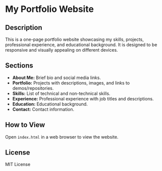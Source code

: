 # My Portfolio Website

## Description
This is a one-page portfolio website showcasing my skills, projects, professional experience, and educational background. It is designed to be responsive and visually appealing on different devices.

## Sections
- **About Me:** Brief bio and social media links.
- **Portfolio:** Projects with descriptions, images, and links to demos/repositories.
- **Skills:** List of technical and non-technical skills.
- **Experience:** Professional experience with job titles and descriptions.
- **Education:** Educational background.
- **Contact:** Contact information.

## How to View
Open `index.html` in a web browser to view the website.

## License
MIT License
